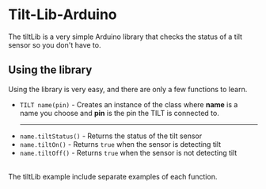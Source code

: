 # Tilt-Lib-Arduino
The tiltLib is a very simple Arduino library that checks the status of a tilt sensor so you don't have to.
## Using the library
Using the library is very easy, and there are only a few functions to learn.
 * `TILT name(pin)` - Creates an instance of the class where **name** is a name you choose and **pin** is the pin the TILT is connected to.<br><hr>
 * `name.tiltStatus()` - Returns the status of the tilt sensor
 * `name.tiltOn()` - Returns `true` when the sensor is detecting tilt
 * `name.tiltOff()` - Returns `true` when the sensor is not detecting tilt
 <br>
 The tiltLib example include separate examples of each function.
